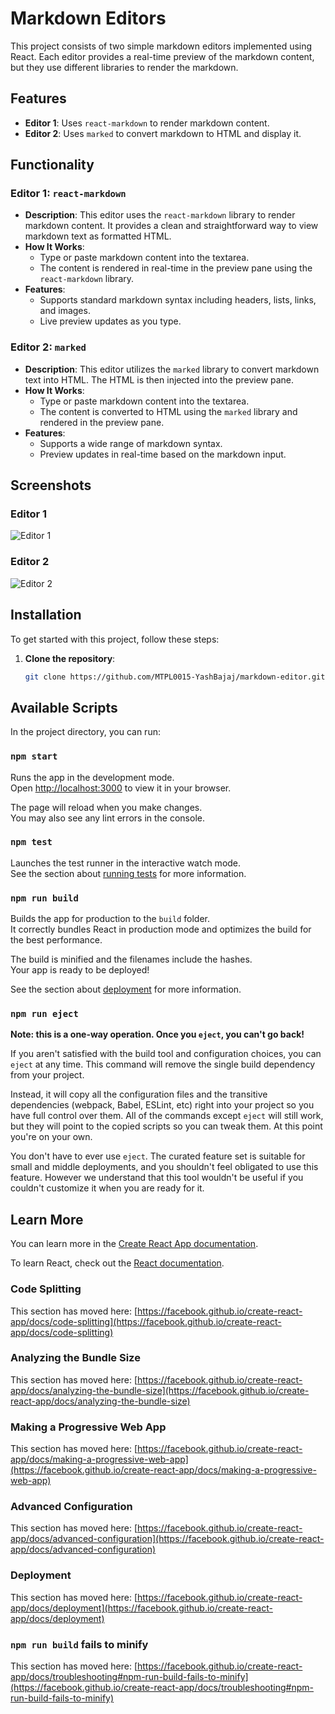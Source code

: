 
# Markdown Editors

This project consists of two simple markdown editors implemented using React. Each editor provides a real-time preview of the markdown content, but they use different libraries to render the markdown.

## Features

- **Editor 1**: Uses `react-markdown` to render markdown content.
- **Editor 2**: Uses `marked` to convert markdown to HTML and display it.

## Functionality

### Editor 1: `react-markdown`

- **Description**: This editor uses the `react-markdown` library to render markdown content. It provides a clean and straightforward way to view markdown text as formatted HTML.
- **How It Works**: 
  - Type or paste markdown content into the textarea.
  - The content is rendered in real-time in the preview pane using the `react-markdown` library.
- **Features**:
  - Supports standard markdown syntax including headers, lists, links, and images.
  - Live preview updates as you type.

### Editor 2: `marked`

- **Description**: This editor utilizes the `marked` library to convert markdown text into HTML. The HTML is then injected into the preview pane.
- **How It Works**:
  - Type or paste markdown content into the textarea.
  - The content is converted to HTML using the `marked` library and rendered in the preview pane.
- **Features**:
  - Supports a wide range of markdown syntax.
  - Preview updates in real-time based on the markdown input.

## Screenshots

### Editor 1
![Editor 1](https://drive.google.com/uc?export=view&id=1w0x8ClVju9PCcnLNTYdsCK_SqLV5G1wi)

### Editor 2
![Editor 2](https://drive.google.com/uc?export=view&id=1uaUj8eBrHTNQg-xibWzk1U3OvKeBf8v0)

## Installation

To get started with this project, follow these steps:

1. **Clone the repository**:
   ```bash
   git clone https://github.com/MTPL0015-YashBajaj/markdown-editor.git


## Available Scripts

In the project directory, you can run:

### `npm start`

Runs the app in the development mode.\
Open [http://localhost:3000](http://localhost:3000) to view it in your browser.

The page will reload when you make changes.\
You may also see any lint errors in the console.

### `npm test`

Launches the test runner in the interactive watch mode.\
See the section about [running tests](https://facebook.github.io/create-react-app/docs/running-tests) for more information.

### `npm run build`

Builds the app for production to the `build` folder.\
It correctly bundles React in production mode and optimizes the build for the best performance.

The build is minified and the filenames include the hashes.\
Your app is ready to be deployed!

See the section about [deployment](https://facebook.github.io/create-react-app/docs/deployment) for more information.

### `npm run eject`

**Note: this is a one-way operation. Once you `eject`, you can't go back!**

If you aren't satisfied with the build tool and configuration choices, you can `eject` at any time. This command will remove the single build dependency from your project.

Instead, it will copy all the configuration files and the transitive dependencies (webpack, Babel, ESLint, etc) right into your project so you have full control over them. All of the commands except `eject` will still work, but they will point to the copied scripts so you can tweak them. At this point you're on your own.

You don't have to ever use `eject`. The curated feature set is suitable for small and middle deployments, and you shouldn't feel obligated to use this feature. However we understand that this tool wouldn't be useful if you couldn't customize it when you are ready for it.

## Learn More

You can learn more in the [Create React App documentation](https://facebook.github.io/create-react-app/docs/getting-started).

To learn React, check out the [React documentation](https://reactjs.org/).

### Code Splitting

This section has moved here: [https://facebook.github.io/create-react-app/docs/code-splitting](https://facebook.github.io/create-react-app/docs/code-splitting)

### Analyzing the Bundle Size

This section has moved here: [https://facebook.github.io/create-react-app/docs/analyzing-the-bundle-size](https://facebook.github.io/create-react-app/docs/analyzing-the-bundle-size)

### Making a Progressive Web App

This section has moved here: [https://facebook.github.io/create-react-app/docs/making-a-progressive-web-app](https://facebook.github.io/create-react-app/docs/making-a-progressive-web-app)

### Advanced Configuration

This section has moved here: [https://facebook.github.io/create-react-app/docs/advanced-configuration](https://facebook.github.io/create-react-app/docs/advanced-configuration)

### Deployment

This section has moved here: [https://facebook.github.io/create-react-app/docs/deployment](https://facebook.github.io/create-react-app/docs/deployment)

### `npm run build` fails to minify

This section has moved here: [https://facebook.github.io/create-react-app/docs/troubleshooting#npm-run-build-fails-to-minify](https://facebook.github.io/create-react-app/docs/troubleshooting#npm-run-build-fails-to-minify)
